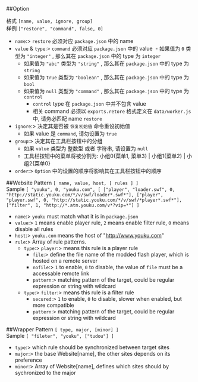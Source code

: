 ##Option

格式 `[name, value, ignore, group]`</br>
样例 `["restore", "command", false, 0]`</br>

- `name`:> `restore` 必须对应 `package.json` 中的 name
- `value` & `type`:> `command` 必须对应 `package.json` 中的 value
  - 如果值为 `0` 类型为 `"integer"` , 那么其在 `package.json` 中的 type 为 `integer`
  - 如果值为 `"abc"` 类型为 `"string"` , 那么其在 `package.json` 中的 type 为 `string`
  - 如果值为 `true` 类型为 `"boolean"` , 那么其在 `package.json` 中的 type 为 `bool`
  - 如果值为 `null` 类型为 `"command"` , 那么其在 `package.json` 中的 type 为 `control`
    - `control` type 在 `package.json` 中并不包含 value
    - 相关 command 必须以 `exports.retore` 格式定义在 `data/worker.js` 中, 请务必匹配 name `restore`
- `ignore`:> 决定其是否被 `恢复初始值` 命令重设初始值
  - 如果 value 是 `command`, 请勿设置为 `true`
- `group`:> 决定其在工具栏按钮中的分组
  - 如果 `value` 类型为 整数型 或者 字符串, 请设置为 `null`
  - 工具栏按钮中的菜单将被分割为: 小组0{菜单1, 菜单3} | 小组1{菜单2} | 小组2{菜单0}
- `order`:> `Option` 中的设置的顺序将影响其在工具栏按钮中的顺序

##Website
Pattern `[ name, value, host, [ rules ] ]`</br>
Sample `[ "youku", 0, "youku.com", [ ["player", "loader.swf", 0, "http://static.youku.com/*/v/swf/loader*.swf*"], ["player", "player.swf", 0, "http://static.youku.com/*/v/swf/*player*.swf*"], ["filter", 1, "http://*.atm.youku.com/v*?vip=*"] ]`</br>

- `name`:> `youku` must match what it is in `package.json`
- `value`:> `1` means enable player rule, `2` means enable filter rule, `0` means disable all rules
- `host`:> `youku.com` means the host of "http://www.youku.com"
- `rule`:> Array of rule patterns.
  - `type`:> `player`:> means this rule is a player rule
    - `file`:> define the file name of the modded flash player, which is hosted on a remote server
    - `nofile`:> `1` to enable, `0` to disable, the value of `file` must be a accessable remote link
    - `pattern`:> matching pattern of the target, could be regular expression or string with wildcard
  - `type`:> `filter`:> means this rule is a filter rule
    - `secured`:> `1` to enable, `0` to disable, slower when enabled, but more compatible
    - `pattern`:> matching pattern of the target, could be regular expression or string with wildcard

##Wrapper
Pattern `[ type, major, [minor] ]`</br>
Sample `[ "fileter", "youku", ["tudou"] ]`</br>

- `type`:> which rule should be synchronized between target sites
- `major`:> the base Website[name], the other sites depends on its preference
- `minor`:> Array of Website[name], defines which sites should by sychronized to the major
